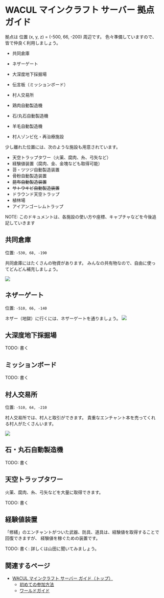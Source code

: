 # WACUL マインクラフト サーバー 拠点ガイド

拠点は 位置 (x, y, z) = (-500, 66, -200) 周辺です。
色々準備していますので、皆で仲良く利用しましょう。

- 共同倉庫
- ネザーゲート
- 大深度地下採掘場
- 伝言板（ミッションボード）

- 村人交易所
- 鶏肉自動製造機
- 石/丸石自動製造機
- 羊毛自動製造機
- 村人ゾンビ化・再治療施設

少し離れた位置には、次のような施設も用意されています。

- 天空トラップタワー（火薬、腐肉、糸、弓矢など）
- 経験値装置（腐肉、金、金塊なども取得可能）
- 苔・ツツジ自動製造装置
- 骨粉自動製造装置
- ~~昆布自動製造装置~~
- ~~サトウキビ自動製造装置~~
- ドラウンド天空トラップ
- 植林場
- アイアンゴーレムトラップ

NOTE: このドキュメントは、各施設の使い方や座標、キャプチャなどを今後追記していきます

## 共同倉庫

位置: `-530, 68, -190`

共同倉庫にはたくさんの物資があります。
みんなの共有物なので、自由に使ってどんどん補充しましょう。

![](https://i.gyazo.com/a34fc5b8c14178ccd8c3bd4306e0ca99.png)

## ネザーゲート

位置: `-510, 66, -140`

ネザー（地獄）に行くには、ネザーゲートを通りましょう。
![](https://i.gyazo.com/8f53bfe2c26d568a5c209e2df0470d82.png)

## 大深度地下採掘場

TODO: 書く

## ミッションボード

TODO: 書く

## 村人交易所

位置: `-510, 64, -210`

村人交易所では、村人と取引ができます。
貴重なエンチャント本を売ってくれる村人がたくさんいます。

![](https://i.gyazo.com/fa18153b0c4acca51f03a3a05e420b81.png)

## 石・丸石自動製造機

TODO: 書く

## 天空トラップタワー

火薬、腐肉、糸、弓矢などを大量に取得できます。

TODO: 書く

## 経験値装置

「修繕」のエンチャントがついた武器、防具、道具は、経験値を取得することで回復できますが、
経験値を稼ぐための装置です。

TODO: 書く: 詳しくは山田に聞いてみましょう。

## 関連するページ

- [WACUL マインクラフト サーバー ガイド（トップ）](./mc-wacul)
    - [初めての参加方法](./mc-wacul-entry)
    - [ワールドガイド](./mc-wacul-guidance)
